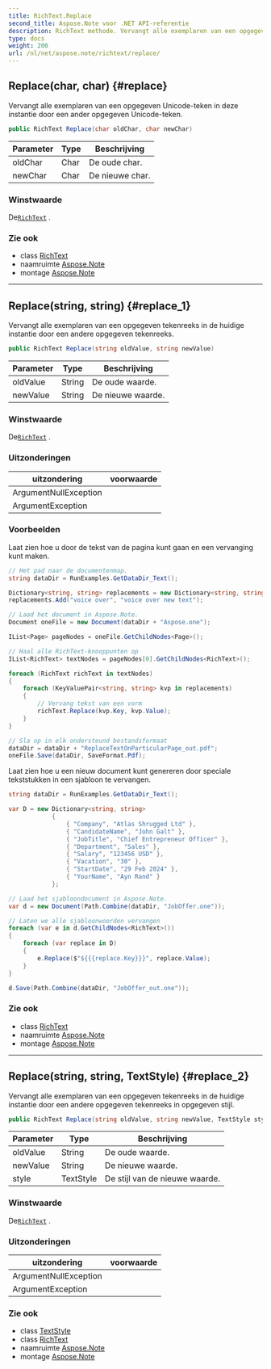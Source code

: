 ```yaml
---
title: RichText.Replace
second_title: Aspose.Note voor .NET API-referentie
description: RichText methode. Vervangt alle exemplaren van een opgegeven Unicodeteken in deze instantie door een ander opgegeven Unicodeteken.
type: docs
weight: 200
url: /nl/net/aspose.note/richtext/replace/
---
```

## Replace(char, char) {#replace}

Vervangt alle exemplaren van een opgegeven Unicode-teken in deze instantie door een ander opgegeven Unicode-teken.

```csharp
public RichText Replace(char oldChar, char newChar)
```

| Parameter | Type | Beschrijving |
| --- | --- | --- |
| oldChar | Char | De oude char. |
| newChar | Char | De nieuwe char. |

### Winstwaarde

De[`RichText`](../) .

### Zie ook

* class [RichText](../)
* naamruimte [Aspose.Note](../../richtext/)
* montage [Aspose.Note](../../../)

---

## Replace(string, string) {#replace_1}

Vervangt alle exemplaren van een opgegeven tekenreeks in de huidige instantie door een andere opgegeven tekenreeks.

```csharp
public RichText Replace(string oldValue, string newValue)
```

| Parameter | Type | Beschrijving |
| --- | --- | --- |
| oldValue | String | De oude waarde. |
| newValue | String | De nieuwe waarde. |

### Winstwaarde

De[`RichText`](../) .

### Uitzonderingen

| uitzondering | voorwaarde |
| --- | --- |
| ArgumentNullException |  |
| ArgumentException |  |

### Voorbeelden

Laat zien hoe u door de tekst van de pagina kunt gaan en een vervanging kunt maken.

```csharp
// Het pad naar de documentenmap.
string dataDir = RunExamples.GetDataDir_Text();

Dictionary<string, string> replacements = new Dictionary<string, string>();
replacements.Add("voice over", "voice over new text");

// Laad het document in Aspose.Note.
Document oneFile = new Document(dataDir + "Aspose.one");

IList<Page> pageNodes = oneFile.GetChildNodes<Page>();

// Haal alle RichText-knooppunten op
IList<RichText> textNodes = pageNodes[0].GetChildNodes<RichText>();

foreach (RichText richText in textNodes)
{
    foreach (KeyValuePair<string, string> kvp in replacements)
    {
        // Vervang tekst van een vorm
        richText.Replace(kvp.Key, kvp.Value);
    }
}

// Sla op in elk ondersteund bestandsformaat
dataDir = dataDir + "ReplaceTextOnParticularPage_out.pdf";
oneFile.Save(dataDir, SaveFormat.Pdf);
```

Laat zien hoe u een nieuw document kunt genereren door speciale tekststukken in een sjabloon te vervangen.

```csharp
string dataDir = RunExamples.GetDataDir_Text();

var D = new Dictionary<string, string>
            {
                { "Company", "Atlas Shrugged Ltd" },
                { "CandidateName", "John Galt" },
                { "JobTitle", "Chief Entrepreneur Officer" },
                { "Department", "Sales" },
                { "Salary", "123456 USD" },
                { "Vacation", "30" },
                { "StartDate", "29 Feb 2024" },
                { "YourName", "Ayn Rand" }
            };

// Laad het sjabloondocument in Aspose.Note.
var d = new Document(Path.Combine(dataDir, "JobOffer.one"));

// Laten we alle sjabloonwoorden vervangen
foreach (var e in d.GetChildNodes<RichText>())
{
    foreach (var replace in D)
    {
        e.Replace($"${{{replace.Key}}}", replace.Value);
    }
}

d.Save(Path.Combine(dataDir, "JobOffer_out.one"));
```

### Zie ook

* class [RichText](../)
* naamruimte [Aspose.Note](../../richtext/)
* montage [Aspose.Note](../../../)

---

## Replace(string, string, TextStyle) {#replace_2}

Vervangt alle exemplaren van een opgegeven tekenreeks in de huidige instantie door een andere opgegeven tekenreeks in opgegeven stijl.

```csharp
public RichText Replace(string oldValue, string newValue, TextStyle style)
```

| Parameter | Type | Beschrijving |
| --- | --- | --- |
| oldValue | String | De oude waarde. |
| newValue | String | De nieuwe waarde. |
| style | TextStyle | De stijl van de nieuwe waarde. |

### Winstwaarde

De[`RichText`](../) .

### Uitzonderingen

| uitzondering | voorwaarde |
| --- | --- |
| ArgumentNullException |  |
| ArgumentException |  |

### Zie ook

* class [TextStyle](../../textstyle/)
* class [RichText](../)
* naamruimte [Aspose.Note](../../richtext/)
* montage [Aspose.Note](../../../)


